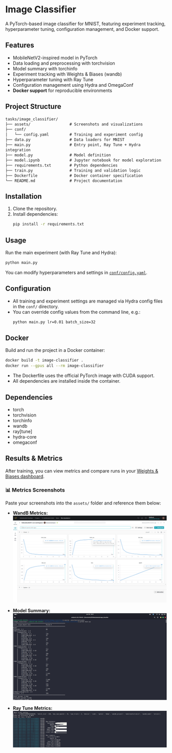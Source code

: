 # Image Classifier

A PyTorch-based image classifier for MNIST, featuring experiment tracking, hyperparameter tuning, configuration management, and Docker support.

## Features

- MobileNetV2-inspired model in PyTorch
- Data loading and preprocessing with torchvision
- Model summary with torchinfo
- Experiment tracking with Weights & Biases (wandb)
- Hyperparameter tuning with Ray Tune
- Configuration management using Hydra and OmegaConf
- **Docker support** for reproducible environments

## Project Structure

```
tasks/image_classifier/
├── assets/                 # Screenshots and visualizations
├── conf/
│   └── config.yaml         # Training and experiment config
├── data.py                 # Data loaders for MNIST
├── main.py                 # Entry point, Ray Tune + Hydra integration
├── model.py                # Model definition
├── model.ipynb             # Jupyter notebook for model exploration
├── requirements.txt        # Python dependencies
├── train.py                # Training and validation logic
├── Dockerfile              # Docker container specification
└── README.md               # Project documentation
```

## Installation

1. Clone the repository.
2. Install dependencies:
   ```bash
   pip install -r requirements.txt
   ```

## Usage

Run the main experiment (with Ray Tune and Hydra):
```bash
python main.py
```

You can modify hyperparameters and settings in [`conf/config.yaml`](conf/config.yaml).

## Configuration

- All training and experiment settings are managed via Hydra config files in the `conf/` directory.
- You can override config values from the command line, e.g.:
  ```bash
  python main.py lr=0.01 batch_size=32
  ```

## Docker

Build and run the project in a Docker container:

```bash
docker build -t image-classifier .
docker run --gpus all --rm image-classifier
```

- The Dockerfile uses the official PyTorch image with CUDA support.
- All dependencies are installed inside the container.

## Dependencies

- torch
- torchvision
- torchinfo
- wandb
- ray[tune]
- hydra-core
- omegaconf

## Results & Metrics

After training, you can view metrics and compare runs in your [Weights & Biases dashboard](https://wandb.ai/).

### 📊 Metrics Screenshots

Paste your screenshots into the `assets/` folder and reference them below:

- **WandB Metrics:**  
  ![WandB Metrics Screenshot](./assets/wandb_metrics.png)

- **Model Summary:**  
  ![Model Summary](./assets/model_summary.png)

- **Ray Tune Metrics:**  
  ![Ray Tune Metrics](./assets/metrics.png)
